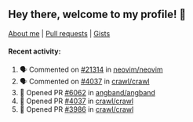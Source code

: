 ## Hey there, welcome to my profile! 👋

[About me](https://seandewar.github.io/)
 | [Pull requests](https://github.com/search?p=1&q=author%3Aseandewar+is%3Apr)
 | [Gists](https://gist.github.com/seandewar)

#### Recent activity:

<!--START_SECTION:activity-->
1. 🗣 Commented on [#21314](https://github.com/neovim/neovim/pull/21314#issuecomment-2599868700) in [neovim/neovim](https://github.com/neovim/neovim)
2. 🗣 Commented on [#4037](https://github.com/crawl/crawl/pull/4037#issuecomment-2360439222) in [crawl/crawl](https://github.com/crawl/crawl)
3. 💪 Opened PR [#6062](https://github.com/angband/angband/pull/6062) in [angband/angband](https://github.com/angband/angband)
4. 💪 Opened PR [#4037](https://github.com/crawl/crawl/pull/4037) in [crawl/crawl](https://github.com/crawl/crawl)
5. 💪 Opened PR [#3986](https://github.com/crawl/crawl/pull/3986) in [crawl/crawl](https://github.com/crawl/crawl)
<!--END_SECTION:activity-->
